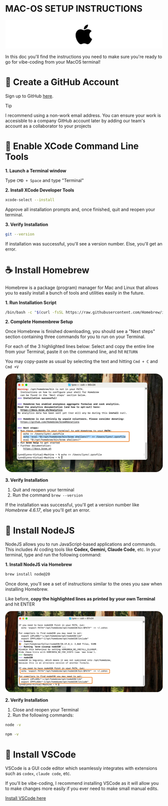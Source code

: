# MAC-OS SETUP INSTRUCTIONS

![Apple Banner](./assets/apple-banner.png)

In this doc you'll find the instructions you need to make sure you're ready to go for vibe-coding from your MacOS terminal!

# 🧪 Create a GitHub Account

Sign up to GitHub [here](https://github.com/signup).

> [!TIP]
> I recommend using a non-work email address. You can ensure your work is accesisble to a company GitHub account later by adding our team's account as a collaborator to your projects

# 🔨 Enable XCode Command Line Tools 

**1. Launch a Terminal window**

Type `CMD + Space` and type "Terminal"

**2. Install XCode Developer Tools**

```zsh
xcode-select --install
```
Approve all installation prompts and, once finished, quit and reopen your terminal.

**3. Verify Installation**

```zsh
git --version
``` 

If installation was successful, you'll see a version number. Else, you'll get an error.

# ☕️ Install Homebrew

Homebrew is a package (program) manager for Mac and Linux that allows you to easily install a bunch of tools and utilities easily in the future.

**1. Run Installation Script**

```zsh
/bin/bash -c "$(curl -fsSL https://raw.githubusercontent.com/Homebrew/install/HEAD/install.sh)"
```

**2. Complete Homembrew Setup**

Once Homebrew is finished downloading, you should see a "Next steps" section containing three commands for you to run on your Terminal.

For each of the 3 highlighted lines below: Select and copy the entire line from your Terminal, paste it on the command line, and hit `RETURN`

You may copy-paste as usual by selecting the text and hitting `Cmd + C` and `Cmd +V`

![Highlighted Image](assets/brew-installation-instructions-rounded.png)

**3. Verify Installation**

1. Quit and reopen your terminal
2. Run the command `brew --version`

If the installation was successful, you'll get a version number like _Homebrew 4.6.17_, else you'll get an error.

# 💚 Install NodeJS

NodeJS allows you to run JavaScript-based applications and commands. This includes AI coding tools like **Codex, Gemini, Claude Code**, etc. In your terminal, type and run the following command:

**1. Install NodeJS via Homebrew**

```zsh
brew install node@20 
```

Once done, you'll see a set of instructions similar to the ones you saw when installing Homebrew.

Like before, **copy the highlighted lines as printed by your own Terminal** and hit ENTER

![NodeJS Installation](./assets/nodejs-installation.png)


**2. Verify Installation**

1. Close and reopen your Terminal
2. Run the following commands:

```zsh
node -v
```
```zsh
npm -v
```

# 👾 Install VSCode

VSCode is a GUI code editor which seamlessly integrates with extensions such as `codex`, `claude code`, etc.

If you'll be vibe-coding, I recommend installing VSCode as it will allow you to make changes more easily if you ever need to make small manual edits.

[Install VSCode here](https://code.visualstudio.com/download)

